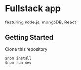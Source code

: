 # Fullstack app 
featuring node.js, mongoDB, React

## Getting Started
Clone this repository 
```
$npm install 
$npm run dev
```